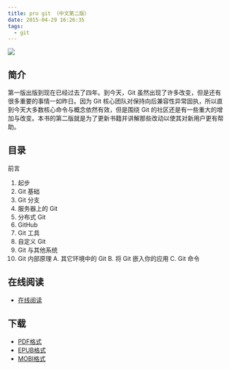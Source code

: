 ```yaml
---
title: pro git （中文第二版）
date: 2015-04-29 16:26:35
tags:
  - git
---
```


![](http://img4.douban.com/lpic/s27715507.jpg)

<!--more-->

## 简介 ##

第一版出版到现在已经过去了四年。到今天，Git 虽然出现了许多改变，但是还有很多重要的事情一如昨日。因为 Git 核心团队对保持向后兼容性异常固执，所以直到今天大多数核心命令与概念依然有效，但是围绕 Git 的社区还是有一些重大的增加与改变。本书的第二版就是为了更新书籍并讲解那些改动以使其对新用户更有帮助。

## 目录 ##

前言
1. 起步
2. Git 基础
3. Git 分支
4. 服务器上的 Git
5. 分布式 Git
6. GitHub
7. Git 工具
8. 自定义 Git
9. Git 与其他系统
10. Git 内部原理
A. 其它环境中的 Git
B. 将 Git 嵌入你的应用
C. Git 命令

## 在线阅读 ##

* [在线阅读](http://git-scm.com/book/zh/v2)

## 下载 ##

+ [PDF格式](https://progit2.s3.amazonaws.com/zh/2015-12-02-9d8a9/progit-zh.936.pdf)
+ [EPUB格式](https://progit2.s3.amazonaws.com/zh/2015-12-02-9d8a9/progit-zh.936.epub)
+ [MOBI格式](https://progit2.s3.amazonaws.com/zh/2015-12-02-9d8a9/progit-zh.936.mobi)
